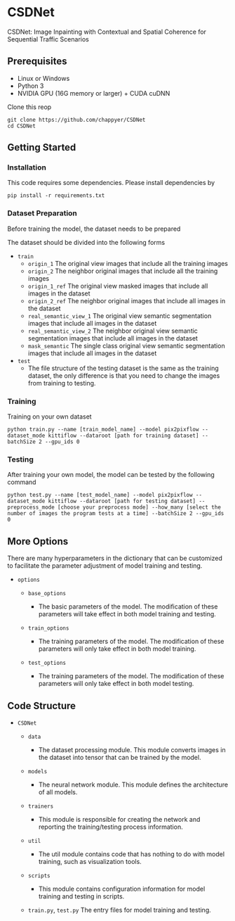 # CSDNet

CSDNet: Image Inpainting with Contextual and Spatial Coherence for Sequential Traffic Scenarios

## Prerequisites

- Linux or Windows
- Python 3
- NVIDIA GPU (16G memory or larger) + CUDA cuDNN

Clone this reop

```
git clone https://github.com/chappyer/CSDNet
cd CSDNet
```

## Getting Started

### Installation

This code requires some dependencies. Please install dependencies by

`pip install -r requirements.txt`

### Dataset Preparation 

Before training the model, the dataset needs to be prepared

The dataset should be divided into the following forms

- `train`
  - `origin_1` The original view images that include all the training images
  - `origin_2` The neighbor original images that include all the training images
  - `origin_1_ref` The original view masked images that include all images in the dataset
  - `origin_2_ref` The neighbor original images that include all images in the dataset
  - `real_semantic_view_1` The original view semantic segmentation images that include all images in the dataset
  - `real_semantic_view_2` The neighbor original view semantic segmentation images that include all images in the dataset
  - `mask_semantic` The single class original view semantic segmentation images that include all images in the dataset
- `test`
  - The file structure of the testing dataset is the same as the training dataset, the only difference is that you need to change the images from training to testing.


### Training
Training on your own dataset

```
python train.py --name [train_model_name] --model pix2pixflow --dataset_mode kittiflow --dataroot [path for training dataset] --batchSize 2 --gpu_ids 0
```

### Testing

After training your own model, the model can be tested by the following command

```
python test.py --name [test_model_name] --model pix2pixflow --dataset_mode kittiflow --dataroot [path for testing dataset] --preprocess_mode [choose your preprocess mode] --how_many [select the number of images the program tests at a time] --batchSize 2 --gpu_ids 0
```

## More Options

There are many hyperparameters in the dictionary that can be customized to facilitate the parameter adjustment of model training and testing.

- `options`
  - `base_options` 
    - The basic parameters of the model. The modification of these parameters will take effect in both model training and testing.
  
  - `train_options` 
    - The training parameters of the model. The modification of these parameters will only take effect in both model training.
  
  - `test_options` 
    - The training parameters of the model. The modification of these parameters will only take effect in both model testing.
  


## Code Structure

- `CSDNet`
    - `data`
        - The dataset processing module. This module converts images in the dataset into tensor that can be trained by the model.

    - `models`
        - The neural network module. This module defines the architecture of all models. 

    - `trainers`
        - This module is responsible for creating the network and reporting the training/testing process information.

    - `util`
        - The util module contains code that has nothing to do with model training, such as visualization tools.

    - `scripts`
        - This module contains configuration information for model training and testing in scripts.

    - `train.py`, `test.py` The entry files for model training and testing.











